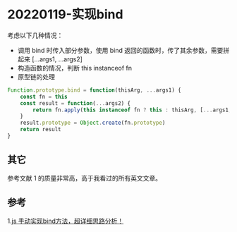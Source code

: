 # 20220119-实现bind

考虑以下几种情况：

- 调用 bind 时传入部分参数，使用 bind 返回的函数时，传了其余参数，需要拼起来 [...args1, ...args2]
- 构造函数的情况，判断 this instanceof fn
- 原型链的处理


```JavaScript
Function.prototype.bind = function(thisArg, ...args1) {
	const fn = this
	const result = function(...args2) {
		return fn.apply(this instanceof fn ? this : thisArg, [...args1, ...args2])
	}
	result.prototype = Object.create(fn.prototype)
	return result
}
```
## 其它

参考文献 1 的质量非常高，高于我看过的所有英文文章。

## 参考

1.[js 手动实现bind方法，超详细思路分析！](https://www.cnblogs.com/echolun/p/12178655.html)





























